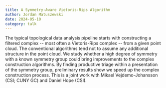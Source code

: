 ```yaml
---
title: A Symmetry-Aware Vietoris-Rips Algorithm
author: Jordan Matuszewski
date: 2024-05-10
category: talk
---
```


The typical topological data analysis pipeline starts with constructing a filtered complex -- most often a Vietoris-Rips complex -- from a given point cloud. The conventional algorithms tend not to assume any additional structure in the point cloud. We study whether a high degree of symmetry with a known symmetry group could bring improvements to the complex construction algorithms. By finding productive triage within a presentation of the symmetry group, preliminary results show we speed up the complex construction process. This is a joint work with Mikael Vejdemo-Johansson (CSI; CUNY GC) and Daniel Hope (CSI).
